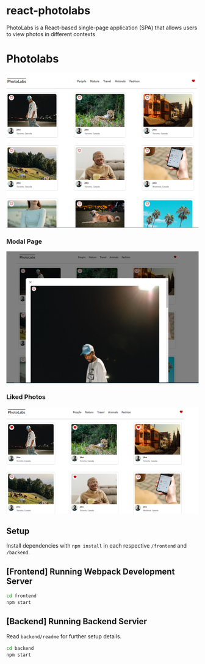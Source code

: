# react-photolabs
PhotoLabs is a React-based single-page application (SPA) that allows users to view photos in different contexts

# Photolabs

![Alt text](Doc/Landingpage.png)
### Modal Page
![Alt text](Doc/modalscreen.png)

### Liked Photos
![Alt text](Doc/Likedphoto.png)
## Setup

Install dependencies with `npm install` in each respective `/frontend` and `/backend`.

## [Frontend] Running Webpack Development Server

```sh
cd frontend
npm start
```

## [Backend] Running Backend Servier

Read `backend/readme` for further setup details.

```sh
cd backend
npm start
```
